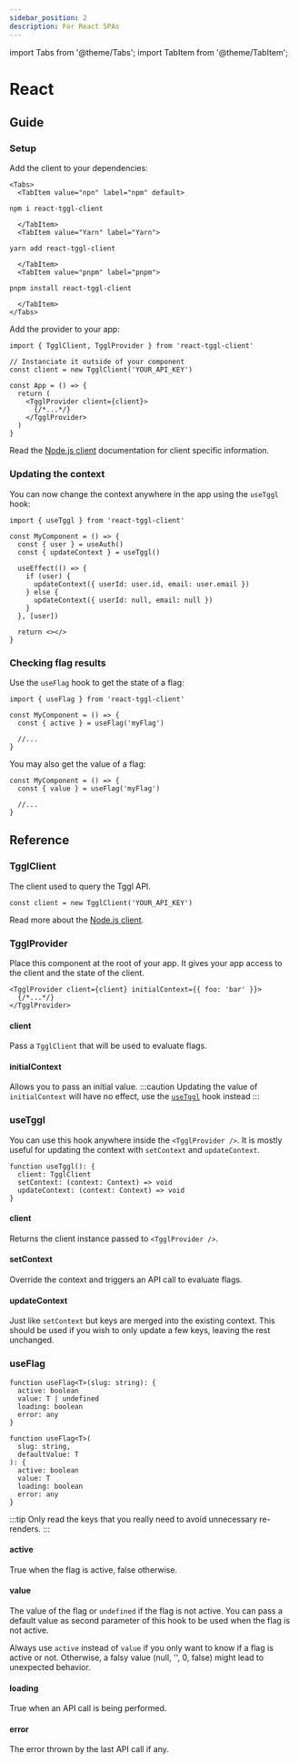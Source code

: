 ```yaml
---
sidebar_position: 2
description: For React SPAs
---
```

import Tabs from '@theme/Tabs';
import TabItem from '@theme/TabItem';

# React

## Guide
### Setup
Add the client to your dependencies:
```mdx-code-block
<Tabs>
  <TabItem value="npn" label="npm" default>
```
```
npm i react-tggl-client
```
```mdx-code-block
  </TabItem>
  <TabItem value="Yarn" label="Yarn">
```
```
yarn add react-tggl-client
```
```mdx-code-block
  </TabItem>
  <TabItem value="pnpm" label="pnpm">
```
```
pnpm install react-tggl-client
```
```mdx-code-block
  </TabItem>
</Tabs>
```

Add the provider to your app:
```tsx
import { TgglClient, TgglProvider } from 'react-tggl-client'

// Instanciate it outside of your component
const client = new TgglClient('YOUR_API_KEY')

const App = () => {
  return (
    <TgglProvider client={client}>
      {/*...*/}
    </TgglProvider>
  )
}
```
Read the [Node.js client](./node) documentation for client specific information.

### Updating the context
You can now change the context anywhere in the app using the `useTggl` hook:
```tsx
import { useTggl } from 'react-tggl-client'

const MyComponent = () => {
  const { user } = useAuth()
  const { updateContext } = useTggl()

  useEffect(() => {
    if (user) {
      updateContext({ userId: user.id, email: user.email })
    } else {
      updateContext({ userId: null, email: null })
    }
  }, [user])

  return <></>
}
```

### Checking flag results
Use the `useFlag` hook to get the state of a flag:
```tsx
import { useFlag } from 'react-tggl-client'

const MyComponent = () => {
  const { active } = useFlag('myFlag')
  
  //...
}
```

You may also get the value of a flag:
```tsx
const MyComponent = () => {
  const { value } = useFlag('myFlag')
  
  //...
}
```

## Reference
### TgglClient
The client used to query the Tggl API.
```tsx
const client = new TgglClient('YOUR_API_KEY')
```
Read more about the [Node.js client](./node).
### TgglProvider
Place this component at the root of your app. It gives your app access
to the client and the state of the client.
```tsx
<TgglProvider client={client} initialContext={{ foo: 'bar' }}>
  {/*...*/}
</TgglProvider>
```
#### client
Pass a `TgglClient` that will be used to evaluate flags.

#### initialContext
Allows you to pass an initial value.
:::caution
Updating the value of `initialContext` will have no effect, use the [`useTggl`](#usetggl) hook instead
:::

### useTggl
You can use this hook anywhere inside the `<TgglProvider />`. 
It is mostly useful for updating the context with `setContext` and `updateContext`.
```tsx
function useTggl(): {
  client: TgglClient
  setContext: (context: Context) => void
  updateContext: (context: Context) => void
}
```

#### client
Returns the client instance passed to `<TgglProvider />`.

#### setContext
Override the context and triggers an API call to evaluate flags.

#### updateContext
Just like `setContext` but keys are merged into the existing context.
This should be used if you wish to only update a few keys, leaving the rest unchanged.

### useFlag 

```tsx
function useFlag<T>(slug: string): {
  active: boolean
  value: T | undefined
  loading: boolean
  error: any
}

function useFlag<T>(
  slug: string,
  defaultValue: T
): {
  active: boolean
  value: T
  loading: boolean
  error: any
}
```
:::tip
Only read the keys that you really need to avoid unnecessary re-renders.
:::

#### active
True when the flag is active, false otherwise.

#### value
The value of the flag or `undefined` if the flag is not active. 
You can pass a default value as second parameter of this hook
to be used when the flag is not active.

Always use `active` instead of `value` if you only want to know if a flag is active or not.
Otherwise, a falsy value (null, '', 0, false) might lead to unexpected behavior.

#### loading
True when an API call is being performed.

#### error
The error thrown by the last API call if any.